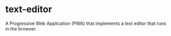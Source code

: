 # text-editor
A Progressive Web Application (PWA) that implements a text editor that runs in the browser.
